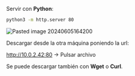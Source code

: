 Servir con **Python**:

```Bash
python3 -m http.server 80
```
![Pasted image 20240605164200](https://github.com/user-attachments/assets/753820c3-07e2-468d-8f54-38be4820db6c)

Descargar desde la otra máquina poniendo la url:

http://10.0.2.42:80 -> Pulsar archivo

Se puede descargar también con **Wget** o **Curl**.
